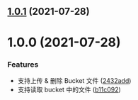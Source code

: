 ## [1.0.1](https://github.com/rovinglight/oss-website-uploader/compare/v1.0.0...v1.0.1) (2021-07-28)

# 1.0.0 (2021-07-28)


### Features

* 支持上传 & 删除 Bucket 文件 ([2432add](https://github.com/rovinglight/oss-website-uploader/commit/2432addcad7517aec12bb65956c8c9e5ba967dd9))
* 支持读取 bucket 中的文件 ([b11c092](https://github.com/rovinglight/oss-website-uploader/commit/b11c092e79fa8cb435399a519f5d6134d536f20a))
